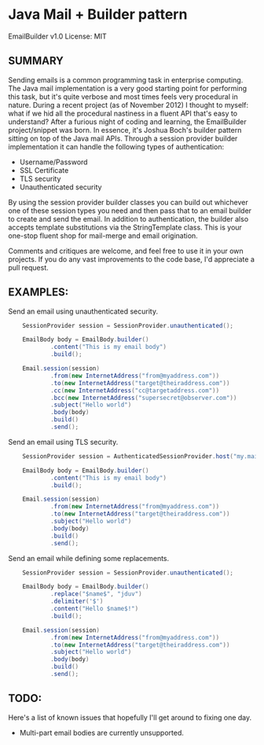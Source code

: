 Java Mail + Builder pattern
===========================

EmailBuilder v1.0
License: MIT

SUMMARY
------

Sending emails is a common programming task in enterprise computing. The Java mail implementation is a very good starting point for performing this task, but it's quite verbose and most times feels very procedural in nature. During a recent project (as of November 2012) I thought to myself: what if we hid all the procedural nastiness in a fluent API that's easy to understand? After a furious night of coding and learning, the EmailBuilder project/snippet was born. In essence, it's Joshua Boch's builder pattern sitting on top of the Java mail APIs. Through a session provider builder implementation it can handle the following types of authentication:

- Username/Password
- SSL Certificate
- TLS security
- Unauthenticated security

By using the session provider builder classes you can build out whichever one of these session types you need and then pass that to an email builder to create and send the email. In addition to authentication, the builder also accepts template substitutions via the StringTemplate class. This is your one-stop fluent shop for mail-merge and email origination.


Comments and critiques are welcome, and feel free to use it in your own projects. If you do any vast improvements to the code base, I'd appreciate a pull request.

EXAMPLES:
---------

Send an email using unauthenticated security.
```java
    SessionProvider session = SessionProvider.unauthenticated();

    EmailBody body = EmailBody.builder()
            .content("This is my email body")
            .build();

    Email.session(session)
            .from(new InternetAddress("from@myaddress.com"))
            .to(new InternetAddress("target@theiraddress.com"))
            .cc(new InternetAddress("cc@targetaddress.com"))
            .bcc(new InternetAddress("supersecret@observer.com"))
            .subject("Hello world")
            .body(body)
            .build()
            .send();
```

Send an email using TLS security.
```java
	SessionProvider session = AuthenticatedSessionProvider.host("my.mail.host").tlsAuth("user", "pass");

    EmailBody body = EmailBody.builder()
            .content("This is my email body")
            .build();

    Email.session(session)
            .from(new InternetAddress("from@myaddress.com"))
            .to(new InternetAddress("target@theiraddress.com"))
            .subject("Hello world")
            .body(body)
            .build()
            .send();
```

Send an email while defining some replacements.
```java
    SessionProvider session = SessionProvider.unauthenticated();

    EmailBody body = EmailBody.builder()
            .replace("$name$", "jduv")
            .delimiter('$')
            .content("Hello $name$!")
            .build();

    Email.session(session)
            .from(new InternetAddress("from@myaddress.com"))
            .to(new InternetAddress("target@theiraddress.com"))
            .subject("Hello world")
            .body(body)
            .build()
            .send();
```

TODO:
-----
Here's a list of known issues that hopefully I'll get around to fixing one day.

- Multi-part email bodies are currently unsupported.
